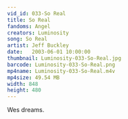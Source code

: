 ```yaml
---
vid_id: 033-So Real
title: So Real
fandoms: Angel
creators: Luminosity
song: So Real
artist: Jeff Buckley
date:   2003-06-01 10:00:00
thumbnail: Luminosity-033-So-Real.jpg
barcode: Luminosity-033-So-Real.png
mp4name: Luminosity-033-So-Real.m4v
mp4size: 49.54 MB
width: 848
height: 480
---
```


Wes dreams.
  
